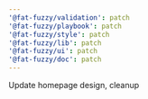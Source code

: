 ```yaml
---
'@fat-fuzzy/validation': patch
'@fat-fuzzy/playbook': patch
'@fat-fuzzy/style': patch
'@fat-fuzzy/lib': patch
'@fat-fuzzy/ui': patch
'@fat-fuzzy/doc': patch
---
```


Update homepage design, cleanup

